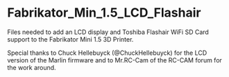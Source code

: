 # Fabrikator_Min_1.5_LCD_Flashair
Files needed to add an LCD display and Toshiba Flashair WiFi SD Card support to the Fabrikator Mini 1.5 3D Printer. 

Special thanks to Chuck Hellebuyck (@ChuckHellebuyck) for the LCD version of the Marlin firmware and to Mr.RC-Cam of the RC-CAM forum for the work around.



